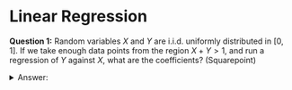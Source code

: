 # Linear Regression

**Question 1:** Random variables $X$ and $Y$ are i.i.d. uniformly distributed in $[0,1]$. If we take enough data points from the region $X + Y > 1$, and run a regression of $Y$ against $X$, what are the coefficients? (Squarepoint)
<details>
  - <summary>Answer: </summary> 

</details>
<br>
